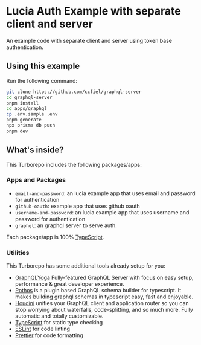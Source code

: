 # Lucia Auth Example with separate client and server

An example code with separate client and server using token base authentication.

## Using this example

Run the following command:

```sh
git clone https://github.com/ccfiel/graphql-server
cd graphql-server
pnpm install
cd apps/graphql
cp .env.sample .env
pnpm generate
npx prisma db push
pnpm dev
```

## What's inside?

This Turborepo includes the following packages/apps:

### Apps and Packages

- `email-and-password`: an lucia example app that uses email and password for authentication
- `github-oauth`: example app that uses github oauth
- `username-and-password`: an lucia example app that uses username and password for authentication
- `graphql`: an graphql server to serve auth.

Each package/app is 100% [TypeScript](https://www.typescriptlang.org/).

### Utilities

This Turborepo has some additional tools already setup for you:

- [GraphQLYoga](https://the-guild.dev/graphql/yoga-server/) Fully-featured GraphQL Server with focus on easy setup, performance & great developer experience.
- [Pothos](https://pothos-graphql.dev/) is a plugin based GraphQL schema builder for typescript. It makes building graphql schemas in typescript easy, fast and enjoyable.
- [Houdini](https://houdinigraphql.com/) unifies your GraphQL client and application router so you can stop worrying about waterfalls, code-splitting, and so much more. Fully automatic and totally customizable.
- [TypeScript](https://www.typescriptlang.org/) for static type checking
- [ESLint](https://eslint.org/) for code linting
- [Prettier](https://prettier.io) for code formatting
